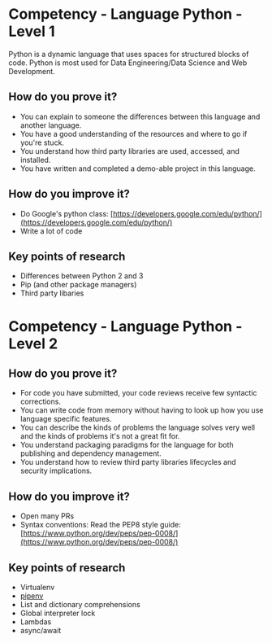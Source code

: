 # Competency - Language Python - Level 1
Python is a dynamic language that uses spaces for structured blocks of code.  Python is most used for Data Engineering/Data Science and Web Development.

## How do you prove it?
* You can explain to someone the differences between this language and another language.
* You have a good understanding of the resources and where to go if you're stuck.
* You understand how third party libraries are used, accessed, and installed.
* You have written and completed a demo-able project in this language.

## How do you improve it?
* Do Google's python class: [https://developers.google.com/edu/python/](https://developers.google.com/edu/python/)
* Write a lot of code

## Key points of research
* Differences between Python 2 and 3
* Pip (and other package managers)
* Third party libaries

# Competency - Language Python - Level 2

## How do you prove it?
* For code you have submitted, your code reviews receive few syntactic corrections.
* You can write code from memory without having to look up how you use language specific features.
* You can describe the kinds of problems the language solves very well and the kinds of problems it's not a great fit for.
* You understand packaging paradigms for the language for both publishing and dependency management.
* You understand how to review third party libraries lifecycles and security implications.

## How do you improve it?
* Open many PRs
* Syntax conventions: Read the PEP8 style guide: [https://www.python.org/dev/peps/pep-0008/](https://www.python.org/dev/peps/pep-0008/)

## Key points of research
* Virtualenv
* [pipenv](https://github.com/pypa/pipenv)
* List and dictionary comprehensions
* Global interpreter lock
* Lambdas
* async/await
